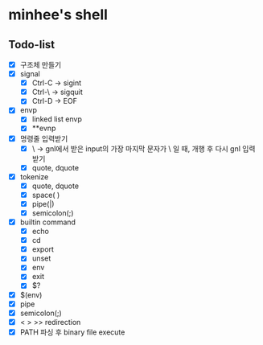 # minhee's shell

## Todo-list
- [x]  구조체 만들기
- [x]  signal
    - [x]  Ctrl-C -> sigint
    - [x]  Ctrl-\ -> sigquit
    - [x]  Ctrl-D -> EOF
- [x]  envp
    - [x]  linked list envp
    - [x]  **evnp
- [x]  명령줄 입력받기
    - [x]  \ -> gnl에서 받은 input의 가장 마지막 문자가 \ 일 때, 개행 후 다시 gnl 입력 받기
    - [x]  quote, dquote
- [x]  tokenize
    - [x]  quote, dquote
    - [x]  space( )
    - [x]  pipe(|)
    - [x]  semicolon(;)
- [x]  builtin command
    - [x]  echo
    - [x]  cd
    - [x]  export
    - [x]  unset
    - [x]  env
    - [x]  exit
    - [x]  $?
- [x]  $(env)
- [x]  pipe
- [x]  semicolon(;)
- [x]  < > >> redirection
- [x]  PATH 파싱 후 binary file execute
